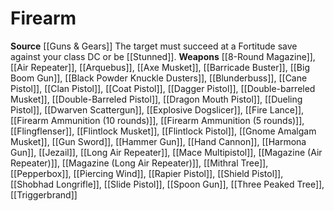 ﻿---
id: '16'
name: Firearm
rarity: Common
source: '[[DATABASE/source/Guns & Gears|Guns & Gears]]'
trait: null
type: Weapon Critical Specialization

---
# Firearm

**Source** [[Guns & Gears]]
The target must succeed at a Fortitude save against your class DC or be [[Stunned]].
**Weapons** [[8-Round Magazine]], [[Air Repeater]], [[Arquebus]], [[Axe Musket]], [[Barricade Buster]], [[Big Boom Gun]], [[Black Powder Knuckle Dusters]], [[Blunderbuss]], [[Cane Pistol]], [[Clan Pistol]], [[Coat Pistol]], [[Dagger Pistol]], [[Double-barreled Musket]], [[Double-Barreled Pistol]], [[Dragon Mouth Pistol]], [[Dueling Pistol]], [[Dwarven Scattergun]], [[Explosive Dogslicer]], [[Fire Lance]], [[Firearm Ammunition (10 rounds)]], [[Firearm Ammunition (5 rounds)]], [[Flingflenser]], [[Flintlock Musket]], [[Flintlock Pistol]], [[Gnome Amalgam Musket]], [[Gun Sword]], [[Hammer Gun]], [[Hand Cannon]], [[Harmona Gun]], [[Jezail]], [[Long Air Repeater]], [[Mace Multipistol]], [[Magazine (Air Repeater)]], [[Magazine (Long Air Repeater)]], [[Mithral Tree]], [[Pepperbox]], [[Piercing Wind]], [[Rapier Pistol]], [[Shield Pistol]], [[Shobhad Longrifle]], [[Slide Pistol]], [[Spoon Gun]], [[Three Peaked Tree]], [[Triggerbrand]]